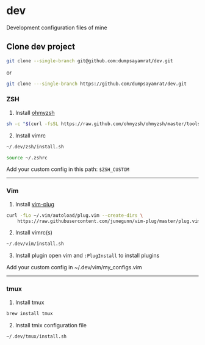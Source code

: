 # dev
Development configuration files of mine

## Clone dev project
```sh
git clone --single-branch git@github.com:dumpsayamrat/dev.git
```

or

```sh
git clone ---single-branch https://github.com/dumpsayamrat/dev.git
```

### ZSH
1. Install [ohmyzsh](https://ohmyz.sh)
```sh
sh -c "$(curl -fsSL https://raw.github.com/ohmyzsh/ohmyzsh/master/tools/install.sh)"
```

2. Install vimrc
```sh
~/.dev/zsh/install.sh

source ~/.zshrc
```

Add your custom config in this path: `$ZSH_CUSTOM`

------
### Vim

1. Install [vim-plug](https://github.com/junegunn/vim-plug)
```sh
curl -fLo ~/.vim/autoload/plug.vim --create-dirs \
    https://raw.githubusercontent.com/junegunn/vim-plug/master/plug.vim
```

2. Install vimrc(s)
```sh
~/.dev/vim/install.sh
```

3. Install plugin
open vim and `:PlugInstall` to install plugins

Add your custom config in ~/.dev/vim/my_configs.vim

-----

### tmux

1. Install tmux
```sh
brew install tmux
```

2. Install tmix configuration file
```sh
~/.dev/tmux/install.sh
```

